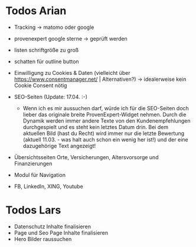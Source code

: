 # Todos Arian
- Tracking -> matomo oder google
- provenexpert google sterne -> geprüft werden

- listen schriftgröße zu groß
- schatten für outline button

- Einwilligung zu Cookies & Daten (vielleicht über https://www.consentmanager.net/ | Alternativen?) -> idealerweise kein Cookie Consent nötig

- SEO-Seiten (Update: 17.04. :-)
    -   Wenn ich es mir aussuchen darf, würde ich für die SEO-Seiten doch lieber das originale breite ProvenExpert-Widget nehmen. Durch die Dynamik werden immer andere Texte von den Kundenempfehlungen durchgespielt und es steht kein letztes Datum drin. Bei dem aktuellen Bild (hast du Recht) wird immer nur die letzte Bewertung (aktuell 11.03. - was halt auch schon ein wenig her ist!) und der eine dazugehörige Text angezeigt!

- Übersichtsseiten Orte, Versicherungen, Altersvorsorge und Finanzierungen
- Modul für Navigation
- FB, LinkedIn, XING, Youtube

# Todos Lars

- Datenschutz Inhalte finalisieren
- Page und Seo Page Inhalte finalisieren
- Hero Bilder raussuchen